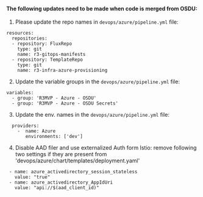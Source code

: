 #### The following updates need to be made when code is merged from OSDU:
1. Please update the repo names in `devops/azure/pipeline.yml` file:
```
resources:
  repositories:
  - repository: FluxRepo
    type: git
    name: r3-gitops-manifests
  - repository: TemplateRepo
    type: git
    name: r3-infra-azure-provisioning
```
2. Update the variable groups in the `devops/azure/pipeline.yml` file:

```
variables:
  - group: 'R3MVP - Azure - OSDU'
  - group: 'R3MVP - Azure - OSDU Secrets'
```
3. Update the env. names in the `devops/azure/pipeline.yml` file:
```
  providers:
    -  name: Azure
       environments: ['dev']
```

4. Disable AAD filer and use externalized Auth form Istio: remove following two settings if they are present from 'devops/azure/chart/templates/deployment.yaml'
```
 - name: azure_activedirectory_session_stateless
   value: "true"
 - name: azure_activedirectory_AppIdUri
   value: "api://$(aad_client_id)" 
```

